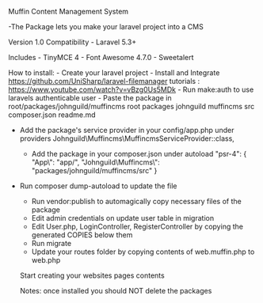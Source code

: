Muffin Content Management System

 -The Package lets you make your laravel project into a CMS 

Version 1.0
Compatibility - Laravel 5.3+

Includes
	- TinyMCE 4
	- Font Awesome 4.7.0
	- Sweetalert

How to install:
	- Create your laravel project
	- Install and Integrate https://github.com/UniSharp/laravel-filemanager
			tutorials : https://www.youtube.com/watch?v=vBzg0Us5MDk
	- Run make:auth to use laravels authenticable user
	- Paste the package in root/packages/johnguild/muffincms
				root
					packages
						johnguild
							muffincms
								src
								composer.json
								readme.md
  - Add the package's service provider in your config/app.php under providers
  			Johnguild\Muffincms\MuffincmsServiceProvider::class,
	- Add the package in your composer.json under autoload
        "psr-4": {
            "App\\": "app/",
            "Johnguild\\Muffincms\\": "packages/johnguild/muffincms/src"
        }
  - Run composer dump-autoload to update the file
	- Run vendor:publish to automagically copy necessary files of the package
	- Edit admin credentials on update user table in migration
	- Edit User.php, LoginController, RegisterController by copying the generated COPIES below them
	- Run migrate
	- Update your routes folder by copying contents of web.muffin.php to web.php

	Start creating your websites pages contents
	
	Notes: once installed you should NOT delete the packages




